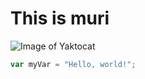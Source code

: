 # This is muri
![Image of Yaktocat](https://octodex.github.com/images/yaktocat.png)

``` javascript
var myVar = "Hello, world!";
```
